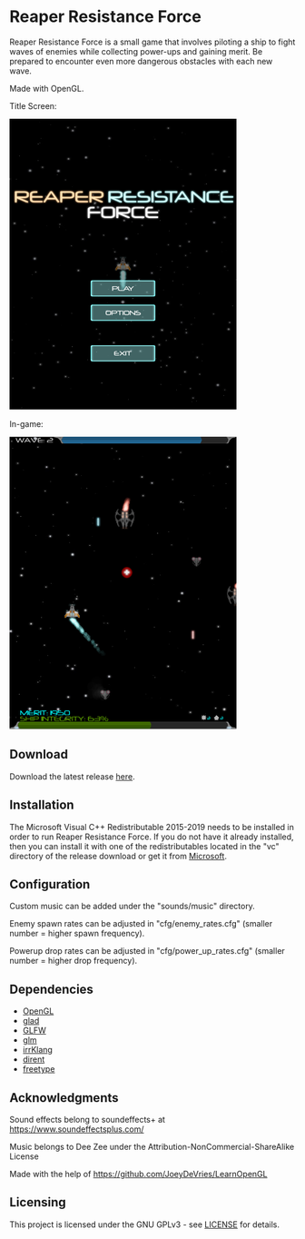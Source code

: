 # Reaper Resistance Force
Reaper Resistance Force is a small game that involves piloting a ship to fight waves of enemies while collecting power-ups and gaining merit. Be prepared to encounter even more dangerous obstacles with each new wave.

Made with OpenGL.

Title Screen:

![Alt text](img/title.PNG?raw=true "Title Screen")

In-game:

![Alt text](img/game.PNG?raw=true "In-game")

## Download
Download the latest release [here](https://github.com/Kipwisp/reaper-resistance-force/releases/latest/download/reaper-resistance-force.zip).

## Installation

The Microsoft Visual C++ Redistributable 2015-2019 needs to be installed in order to run Reaper Resistance Force. 
If you do not have it already installed, then you can install it with one of the redistributables located
in the "vc" directory of the release download or get it from [Microsoft](https://support.microsoft.com/en-us/help/2977003/the-latest-supported-visual-c-downloads).

## Configuration

Custom music can be added under the "sounds/music" directory.

Enemy spawn rates can be adjusted in "cfg/enemy_rates.cfg" (smaller number = higher spawn frequency).

Powerup drop rates can be adjusted in "cfg/power_up_rates.cfg" (smaller number = higher drop frequency).

## Dependencies
  * [OpenGL](https://www.opengl.org/)
  * [glad](https://glad.dav1d.de/) 
  * [GLFW](https://www.glfw.org/)
  * [glm](https://glm.g-truc.net/0.9.9/index.html)
  * [irrKlang](https://www.ambiera.com/irrklang/)
  * [dirent](https://github.com/tronkko/dirent)
  * [freetype](https://www.freetype.org/)

## Acknowledgments

Sound effects belong to soundeffects+ at https://www.soundeffectsplus.com/

Music belongs to Dee Zee under the Attribution-NonCommercial-ShareAlike License

Made with the help of https://github.com/JoeyDeVries/LearnOpenGL

## Licensing
This project is licensed under the GNU GPLv3 - see [LICENSE](https://raw.githubusercontent.com/Kipwisp/reaper-resistance-force/master/LICENSE) for details.
